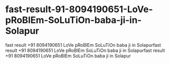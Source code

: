# fast-result-91-8094190651-LoVe-pRoBlEm-SoLuTiOn-baba-ji-in-Solapur
fast result +91 8094190651 LoVe pRoBlEm SoLuTiOn baba ji in Solapurfast result +91 8094190651 LoVe pRoBlEm SoLuTiOn baba ji in Solapurfast result +91 8094190651 LoVe pRoBlEm SoLuTiOn baba ji in Solapur
